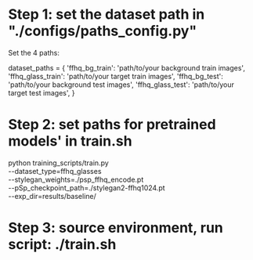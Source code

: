 # Step 1:  set the dataset path in "./configs/paths_config.py" 
Set the 4 paths:

dataset_paths = {
	'ffhq_bg_train': 'path/to/your background train images',
	'ffhq_glass_train': 'path/to/your target train images',
	'ffhq_bg_test': 'path/to/your background test images',
	'ffhq_glass_test': 'path/to/your target test images',
  }



# Step 2:  set paths for pretrained models' in train.sh

python training_scripts/train.py \
--dataset_type=ffhq_glasses \
--stylegan_weights=./psp_ffhq_encode.pt \
--pSp_checkpoint_path=./stylegan2-ffhq1024.pt \
--exp_dir=results/baseline/


# Step 3: source environment, run script:  ./train.sh

